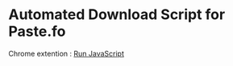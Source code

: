 # Automated Download Script for Paste.fo

Chrome extention : [Run JavaScript]([url](https://chromewebstore.google.com/detail/run-javascript/lmilalhkkdhfieeienjbiicclobibjao))

